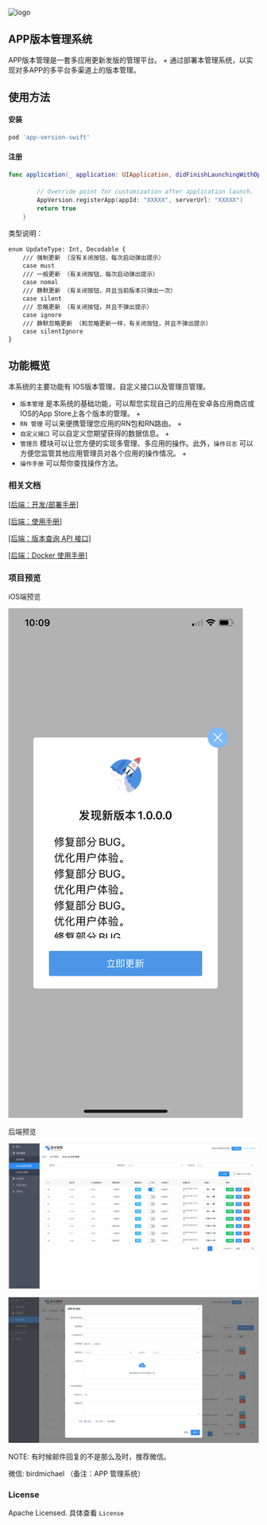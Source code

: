 ![logo](/Users/birdmichael/Documents/GoldPraise/app-version-swift/logo.png)

## APP版本管理系统

APP版本管理是一套多应用更新发版的管理平台。 +
通过部署本管理系统，以实现对多APP的多平台多渠道上的版本管理。

## 使用方法

#### 安装

```ruby
pod 'app-version-swift'
```

#### 注册

```swift
func application(_ application: UIApplication, didFinishLaunchingWithOptions launchOptions: [UIApplicationLaunchOptionsKey: Any]?) -> Bool {

        // Override point for customization after application launch.
        AppVersion.registerApp(appId: "XXXXX", serverUrl: "XXXXX")
        return true
    }
```

类型说明：

```
enum UpdateType: Int, Decodable {
    /// 强制更新 （没有关闭按钮，每次启动弹出提示）
    case must
    /// 一般更新 （有关闭按钮，每次启动弹出提示）
    case nomal
    /// 静默更新 （有关闭按钮，并且当前版本只弹出一次）
    case silent
    /// 忽略更新 （有关闭按钮，并且不弹出提示）
    case ignore
    /// 静默忽略更新 （和忽略更新一样，有关闭按钮，并且不弹出提示）
    case silentIgnore
}
```



## 功能概览

本系统的主要功能有 IOS版本管理，自定义接口以及管理员管理。 

* `版本管理` 是本系统的基础功能，可以帮您实现自己的应用在安卓各应用商店或IOS的App Store上各个版本的管理。 +
* `RN 管理` 可以来便携管理您应用的RN包和RN路由。 +
* `自定义接口` 可以自定义您期望获得的数据信息。 +
* `管理员` 模块可以让您方便的实现多管理、多应用的操作。此外，`操作日志` 可以方便您监管其他应用管理员对各个应用的操作情况。 +
* `操作手册` 可以帮你查找操作方法。

### 相关文档

[[后端：开发/部署手册]](https://github.com/xtTech/app-version/blob/master/src/main/asciidoc/_chapter/get-started.adoc)

[[后端：使用手册]](https://github.com/xtTech/app-version/blob/master/src/main/asciidoc/_chapter/user-manual.adoc)

[[后端：版本查询 API 接口]](https://github.com/xtTech/app-version/blob/master/src/main/asciidoc/_chapter/rest-manual.adoc)

[[后端：Docker 使用手册]](https://github.com/xtTech/app-version/blob/master/src/main/asciidoc/_chapter/docker-manual.adoc)

### 项目预览

iOS端预览

![show](/show.jpeg)

后端预览

![](/show1.png)

![show2](/show2.png)

NOTE: 有时候邮件回复的不是那么及时，推荐微信。

微信: birdmichael （备注：APP 管理系统）

### License

Apache Licensed. 具体查看 `License`

